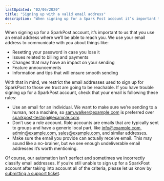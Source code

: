 ```yaml
---
lastUpdated: "02/06/2020"
title: "Signing up with a valid email address"
description: "When signing up for a Spark Post account it’s important to us that you use an email address where we’ll be able to reach you We use your email address to communicate with you about things like Resetting your password in case you lose it Issues related to billing and..."
---
```


When signing up for a SparkPost account, it’s important to us that you use an email address where we’ll be able to reach you. We use your email address to communicate with you about things like:

* Resetting your password in case you lose it
* Issues related to billing and payments
* Changes that may have an impact on your sending
* Feature announcements
* Information and tips that will ensure smooth sending

With that in mind, we restrict the email addresses used to sign up for SparkPost to those we trust are going to be reachable. If you have trouble signing up for a SparkPost account, check that your email is following these rules:

* Use an email for an individual. We want to make sure we’re sending to a human, not a machine, so sam.walker@example.com is preferred over sparkpost-testing@example.com.
* Don’t use a role account. Role accounts are emails that are typically sent to groups and have a generic local part, like info@example.com, admin@example.com, sales@example.com, and similar addresses.
* Make sure the email you provide can actually receive email. This may sound like a no-brainer, but we see enough undeliverable email addresses it’s worth mentioning.

Of course, our automation isn’t perfect and sometimes we incorrectly classify email addresses. If you’re still unable to sign up for a SparkPost account after taking into account all of the criteria, please let us know by [submitting a support ticket](https://www.sparkpost.com/submit-a-ticket).
